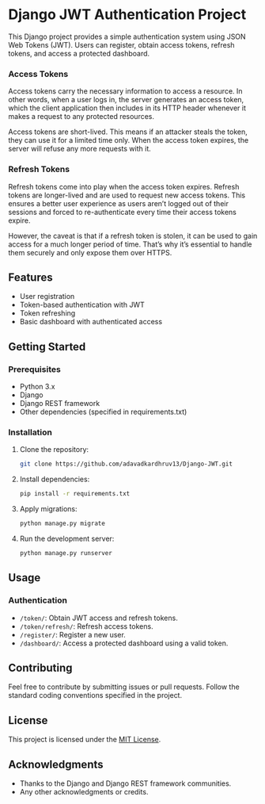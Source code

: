 # Django JWT Authentication Project

This Django project provides a simple authentication system using JSON Web Tokens (JWT). Users can register, obtain access tokens, refresh tokens, and access a protected dashboard.

### Access Tokens
Access tokens carry the necessary information to access a resource. In other words, when a user logs in, the server generates an access token, which the client application then includes in its HTTP header whenever it makes a request to any protected resources.

Access tokens are short-lived. This means if an attacker steals the token, they can use it for a limited time only. When the access token expires, the server will refuse any more requests with it.

### Refresh Tokens
Refresh tokens come into play when the access token expires. Refresh tokens are longer-lived and are used to request new access tokens. This ensures a better user experience as users aren’t logged out of their sessions and forced to re-authenticate every time their access tokens expire.

However, the caveat is that if a refresh token is stolen, it can be used to gain access for a much longer period of time. That’s why it’s essential to handle them securely and only expose them over HTTPS.

## Features

- User registration
- Token-based authentication with JWT
- Token refreshing
- Basic dashboard with authenticated access

## Getting Started

### Prerequisites

- Python 3.x
- Django
- Django REST framework
- Other dependencies (specified in requirements.txt)

### Installation

1. Clone the repository:

    ```bash
    git clone https://github.com/adavadkardhruv13/Django-JWT.git
    
    ```

2. Install dependencies:

    ```bash
    pip install -r requirements.txt
    ```

3. Apply migrations:

    ```bash
    python manage.py migrate
    ```

4. Run the development server:

    ```bash
    python manage.py runserver
    ```

## Usage

### Authentication

- `/token/`: Obtain JWT access and refresh tokens.
- `/token/refresh/`: Refresh access tokens.
- `/register/`: Register a new user.
- `/dashboard/`: Access a protected dashboard using a valid token.

## Contributing

Feel free to contribute by submitting issues or pull requests. Follow the standard coding conventions specified in the project.

## License

This project is licensed under the [MIT License](LICENSE.md).

## Acknowledgments

- Thanks to the Django and Django REST framework communities.
- Any other acknowledgments or credits.
